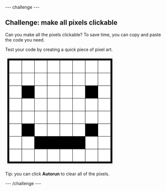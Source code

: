 \--- challenge \---

## Challenge: make all pixels clickable

Can you make all the pixels clickable? To save time, you can copy and paste the code you need.

Test your code by creating a quick piece of pixel art.

![स्क्रीनशॉट](images/pixel-art-black-example.png)

Tip: you can click **Autorun** to clear all of the pixels.

\--- /challenge \---